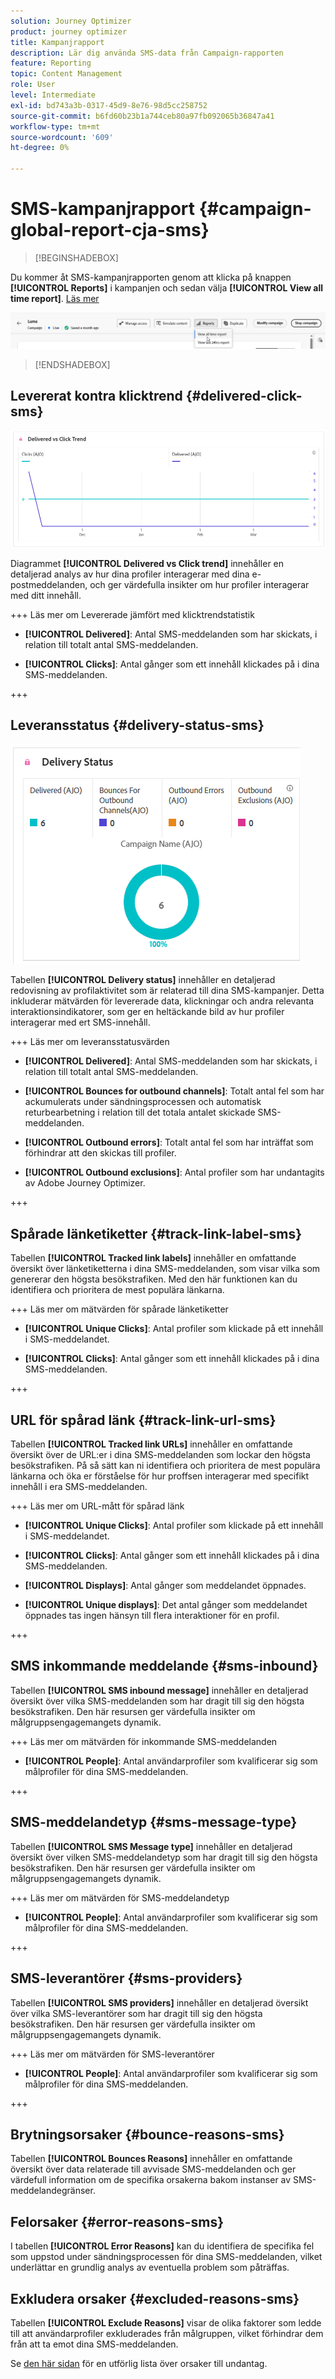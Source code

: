 ```yaml
---
solution: Journey Optimizer
product: journey optimizer
title: Kampanjrapport
description: Lär dig använda SMS-data från Campaign-rapporten
feature: Reporting
topic: Content Management
role: User
level: Intermediate
exl-id: bd743a3b-0317-45d9-8e76-98d5cc258752
source-git-commit: b6fd60b23b1a744ceb80a97fb092065b36847a41
workflow-type: tm+mt
source-wordcount: '609'
ht-degree: 0%

---
```


# SMS-kampanjrapport {#campaign-global-report-cja-sms}

>[!BEGINSHADEBOX]

Du kommer åt SMS-kampanjrapporten genom att klicka på knappen **[!UICONTROL Reports]** i kampanjen och sedan välja **[!UICONTROL View all time report]**. [Läs mer](report-gs-cja.md)

![](assets/report-access.png)

>[!ENDSHADEBOX]

## Levererat kontra klicktrend {#delivered-click-sms}

![](assets/cja-campaign-sms-delivered.png)

Diagrammet **[!UICONTROL Delivered vs Click trend]** innehåller en detaljerad analys av hur dina profiler interagerar med dina e-postmeddelanden, och ger värdefulla insikter om hur profiler interagerar med ditt innehåll.

+++ Läs mer om Levererade jämfört med klicktrendstatistik

* **[!UICONTROL Delivered]**: Antal SMS-meddelanden som har skickats, i relation till totalt antal SMS-meddelanden.

* **[!UICONTROL Clicks]**: Antal gånger som ett innehåll klickades på i dina SMS-meddelanden.

+++

## Leveransstatus {#delivery-status-sms}

![](assets/cja-campaign-sms-status.png)

Tabellen **[!UICONTROL Delivery status]** innehåller en detaljerad redovisning av profilaktivitet som är relaterad till dina SMS-kampanjer. Detta inkluderar mätvärden för levererade data, klickningar och andra relevanta interaktionsindikatorer, som ger en heltäckande bild av hur profiler interagerar med ert SMS-innehåll.

+++ Läs mer om leveransstatusvärden

* **[!UICONTROL Delivered]**: Antal SMS-meddelanden som har skickats, i relation till totalt antal SMS-meddelanden.

* **[!UICONTROL Bounces for outbound channels]**: Totalt antal fel som har ackumulerats under sändningsprocessen och automatisk returbearbetning i relation till det totala antalet skickade SMS-meddelanden.

* **[!UICONTROL Outbound errors]**: Totalt antal fel som har inträffat som förhindrar att den skickas till profiler.

* **[!UICONTROL Outbound exclusions]**: Antal profiler som har undantagits av Adobe Journey Optimizer.

+++

## Spårade länketiketter {#track-link-label-sms}

Tabellen **[!UICONTROL Tracked link labels]** innehåller en omfattande översikt över länketiketterna i dina SMS-meddelanden, som visar vilka som genererar den högsta besökstrafiken. Med den här funktionen kan du identifiera och prioritera de mest populära länkarna.

+++ Läs mer om mätvärden för spårade länketiketter

* **[!UICONTROL Unique Clicks]**: Antal profiler som klickade på ett innehåll i SMS-meddelandet.

* **[!UICONTROL Clicks]**: Antal gånger som ett innehåll klickades på i dina SMS-meddelanden.

+++

## URL för spårad länk {#track-link-url-sms}

Tabellen **[!UICONTROL Tracked link URLs]** innehåller en omfattande översikt över de URL:er i dina SMS-meddelanden som lockar den högsta besökstrafiken. På så sätt kan ni identifiera och prioritera de mest populära länkarna och öka er förståelse för hur proffsen interagerar med specifikt innehåll i era SMS-meddelanden.

+++ Läs mer om URL-mått för spårad länk

* **[!UICONTROL Unique Clicks]**: Antal profiler som klickade på ett innehåll i SMS-meddelandet.

* **[!UICONTROL Clicks]**: Antal gånger som ett innehåll klickades på i dina SMS-meddelanden.

* **[!UICONTROL Displays]**: Antal gånger som meddelandet öppnades.

* **[!UICONTROL Unique displays]**: Det antal gånger som meddelandet öppnades tas ingen hänsyn till flera interaktioner för en profil.

+++

## SMS inkommande meddelande {#sms-inbound}

Tabellen **[!UICONTROL SMS inbound message]** innehåller en detaljerad översikt över vilka SMS-meddelanden som har dragit till sig den högsta besökstrafiken. Den här resursen ger värdefulla insikter om målgruppsengagemangets dynamik.

+++ Läs mer om mätvärden för inkommande SMS-meddelanden

* **[!UICONTROL People]**: Antal användarprofiler som kvalificerar sig som målprofiler för dina SMS-meddelanden.

+++

## SMS-meddelandetyp {#sms-message-type}

Tabellen **[!UICONTROL SMS Message type]** innehåller en detaljerad översikt över vilken SMS-meddelandetyp som har dragit till sig den högsta besökstrafiken. Den här resursen ger värdefulla insikter om målgruppsengagemangets dynamik.

+++ Läs mer om mätvärden för SMS-meddelandetyp

* **[!UICONTROL People]**: Antal användarprofiler som kvalificerar sig som målprofiler för dina SMS-meddelanden.

+++

## SMS-leverantörer {#sms-providers}

Tabellen **[!UICONTROL SMS providers]** innehåller en detaljerad översikt över vilka SMS-leverantörer som har dragit till sig den högsta besökstrafiken. Den här resursen ger värdefulla insikter om målgruppsengagemangets dynamik.

+++ Läs mer om mätvärden för SMS-leverantörer

* **[!UICONTROL People]**: Antal användarprofiler som kvalificerar sig som målprofiler för dina SMS-meddelanden.

+++

## Brytningsorsaker {#bounce-reasons-sms}

Tabellen **[!UICONTROL Bounces Reasons]** innehåller en omfattande översikt över data relaterade till avvisade SMS-meddelanden och ger värdefull information om de specifika orsakerna bakom instanser av SMS-meddelandegränser.

## Felorsaker {#error-reasons-sms}

I tabellen **[!UICONTROL Error Reasons]** kan du identifiera de specifika fel som uppstod under sändningsprocessen för dina SMS-meddelanden, vilket underlättar en grundlig analys av eventuella problem som påträffas.

## Exkludera orsaker {#excluded-reasons-sms}

Tabellen **[!UICONTROL Exclude Reasons]** visar de olika faktorer som ledde till att användarprofiler exkluderades från målgruppen, vilket förhindrar dem från att ta emot dina SMS-meddelanden.

Se [den här sidan](exclusion-list.md) för en utförlig lista över orsaker till undantag.
